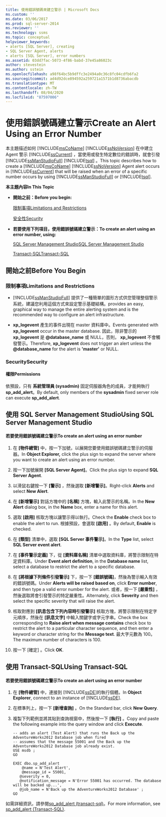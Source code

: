 ```yaml
---
title: 使用錯誤號碼來建立警示 | Microsoft Docs
ms.custom: ''
ms.date: 03/06/2017
ms.prod: sql-server-2014
ms.reviewer: ''
ms.technology: ssms
ms.topic: conceptual
helpviewer_keywords:
- alerts [SQL Server], creating
- SQL Server Agent, alerts
- alerts [SQL Server], error numbers
ms.assetid: 03dd7fac-5073-4f86-babd-37e45a86023c
author: stevestein
ms.author: sstein
ms.openlocfilehash: a98f64bc5b9dffc3e2494a0c36c8fc04cdfb6fa2
ms.sourcegitcommit: ad4d92dce894592a259721a1571b1d8736abacdb
ms.translationtype: MT
ms.contentlocale: zh-TW
ms.lasthandoff: 08/04/2020
ms.locfileid: "87597006"
---
```

# <a name="create-an-alert-using-an-error-number"></a><span data-ttu-id="7c90a-102">使用錯誤號碼建立警示</span><span class="sxs-lookup"><span data-stu-id="7c90a-102">Create an Alert Using an Error Number</span></span>
  <span data-ttu-id="7c90a-103">本主題描述如何 [!INCLUDE[msCoName](../../includes/msconame-md.md)] [!INCLUDE[ssNoVersion](../../includes/ssnoversion-md.md)] 在中建立 Agent 警示 [!INCLUDE[ssCurrent](../../includes/sscurrent-md.md)] ，當使用或發生特定數位的錯誤時，就會引發 [!INCLUDE[ssManStudioFull](../../includes/ssmanstudiofull-md.md)] [!INCLUDE[tsql](../../includes/tsql-md.md)] 。</span><span class="sxs-lookup"><span data-stu-id="7c90a-103">This topic describes how to create a [!INCLUDE[msCoName](../../includes/msconame-md.md)] [!INCLUDE[ssNoVersion](../../includes/ssnoversion-md.md)] Agent alert occurs in [!INCLUDE[ssCurrent](../../includes/sscurrent-md.md)] that will be raised when an error of a specific number occurs by using [!INCLUDE[ssManStudioFull](../../includes/ssmanstudiofull-md.md)] or [!INCLUDE[tsql](../../includes/tsql-md.md)].</span></span>  
  
 <span data-ttu-id="7c90a-104">**本主題內容**</span><span class="sxs-lookup"><span data-stu-id="7c90a-104">**In This Topic**</span></span>  
  
-   <span data-ttu-id="7c90a-105">**開始之前：**</span><span class="sxs-lookup"><span data-stu-id="7c90a-105">**Before you begin:**</span></span>  
  
     [<span data-ttu-id="7c90a-106">限制事項</span><span class="sxs-lookup"><span data-stu-id="7c90a-106">Limitations and Restrictions</span></span>](#Restrictions)  
  
     [<span data-ttu-id="7c90a-107">安全性</span><span class="sxs-lookup"><span data-stu-id="7c90a-107">Security</span></span>](#Security)  
  
-   <span data-ttu-id="7c90a-108">**若要使用下列項目，使用錯誤號碼建立警示：**</span><span class="sxs-lookup"><span data-stu-id="7c90a-108">**To create an alert using an error number, using:**</span></span>  
  
     [<span data-ttu-id="7c90a-109">SQL Server Management Studio</span><span class="sxs-lookup"><span data-stu-id="7c90a-109">SQL Server Management Studio</span></span>](#SSMSProcedure)  
  
     [<span data-ttu-id="7c90a-110">Transact-SQL</span><span class="sxs-lookup"><span data-stu-id="7c90a-110">Transact-SQL</span></span>](#TsqlProcedure)  
  
##  <a name="before-you-begin"></a><a name="BeforeYouBegin"></a> <span data-ttu-id="7c90a-111">開始之前</span><span class="sxs-lookup"><span data-stu-id="7c90a-111">Before You Begin</span></span>  
  
###  <a name="limitations-and-restrictions"></a><a name="Restrictions"></a> <span data-ttu-id="7c90a-112">限制事項</span><span class="sxs-lookup"><span data-stu-id="7c90a-112">Limitations and Restrictions</span></span>  
  
-   [!INCLUDE[ssManStudioFull](../../includes/ssmanstudiofull-md.md)] <span data-ttu-id="7c90a-113">提供了一種簡單的圖形方式供您管理整個警示系統，建議您利用這個方式來設定警示基礎結構。</span><span class="sxs-lookup"><span data-stu-id="7c90a-113">provides an easy, graphical way to manage the entire alerting system and is the recommended way to configure an alert infrastructure.</span></span>  
  
-   <span data-ttu-id="7c90a-114">**xp_logevent** 產生的事件出現在 master 資料庫中。</span><span class="sxs-lookup"><span data-stu-id="7c90a-114">Events generated with **xp_logevent** occur in the master database.</span></span> <span data-ttu-id="7c90a-115">因此，除非警示的 **xp_logevent** 是 **@database_name** 或 NULL，否則， **xp_logevent** 不會觸發警示。</span><span class="sxs-lookup"><span data-stu-id="7c90a-115">Therefore, **xp_logevent** does not trigger an alert unless the **@database_name** for the alert is **'master'** or NULL.</span></span>  
  
###  <a name="security"></a><a name="Security"></a> <span data-ttu-id="7c90a-116">Security</span><span class="sxs-lookup"><span data-stu-id="7c90a-116">Security</span></span>  
  
####  <a name="permissions"></a><a name="Permissions"></a> <span data-ttu-id="7c90a-117">權限</span><span class="sxs-lookup"><span data-stu-id="7c90a-117">Permissions</span></span>  
 <span data-ttu-id="7c90a-118">依預設，只有 **系統管理員 (sysadmin)** 固定伺服器角色的成員，才能夠執行 **sp_add_alert**。</span><span class="sxs-lookup"><span data-stu-id="7c90a-118">By default, only members of the **sysadmin** fixed server role can execute **sp_add_alert**.</span></span>  
  
##  <a name="using-sql-server-management-studio"></a><a name="SSMSProcedure"></a> <span data-ttu-id="7c90a-119">使用 SQL Server Management Studio</span><span class="sxs-lookup"><span data-stu-id="7c90a-119">Using SQL Server Management Studio</span></span>  
  
#### <a name="to-create-an-alert-using-an-error-number"></a><span data-ttu-id="7c90a-120">若要使用錯誤號碼建立警示</span><span class="sxs-lookup"><span data-stu-id="7c90a-120">To create an alert using an error number</span></span>  
  
1.  <span data-ttu-id="7c90a-121">在 **[物件總管]** 中，按一下加號，以展開您要使用錯誤號碼建立警示的伺服器。</span><span class="sxs-lookup"><span data-stu-id="7c90a-121">In **Object Explorer,** click the plus sign to expand the server where you want to create an alert using an error number.</span></span>  
  
2.  <span data-ttu-id="7c90a-122">按一下加號展開 **[SQL Server Agent]**。</span><span class="sxs-lookup"><span data-stu-id="7c90a-122">Click the plus sign to expand **SQL Server Agent**.</span></span>  
  
3.  <span data-ttu-id="7c90a-123">以滑鼠右鍵按一下 **[警示]** ，然後選取 **[新增警示]**。</span><span class="sxs-lookup"><span data-stu-id="7c90a-123">Right-click **Alerts** and select **New Alert**.</span></span>  
  
4.  <span data-ttu-id="7c90a-124">在 **[新增警示]** 對話方塊中的 **[名稱]** 方塊，輸入此警示的名稱。</span><span class="sxs-lookup"><span data-stu-id="7c90a-124">In the **New Alert** dialog box, in the **Name** box, enter a name for this alert.</span></span>  
  
5.  <span data-ttu-id="7c90a-125">選取 **[啟用]** 核取方塊以讓警示得以執行。</span><span class="sxs-lookup"><span data-stu-id="7c90a-125">Check the **Enable** check box to enable the alert to run.</span></span> <span data-ttu-id="7c90a-126">根據預設，會選取 **[啟用]** 。</span><span class="sxs-lookup"><span data-stu-id="7c90a-126">By default, **Enable** is checked.</span></span>  
  
6.  <span data-ttu-id="7c90a-127">在 **[類型]** 清單中，選取 **[SQL Server 事件警示]**。</span><span class="sxs-lookup"><span data-stu-id="7c90a-127">In the **Type** list, select **SQL Server event alert**.</span></span>  
  
7.  <span data-ttu-id="7c90a-128">在 **[事件警示定義]** 下，從 **[資料庫名稱]** 清單中選取資料庫，將警示限制在特定資料庫。</span><span class="sxs-lookup"><span data-stu-id="7c90a-128">Under **Event alert definition**, in the **Database name** list, select a database to restrict the alert to a specific database.</span></span>  
  
8.  <span data-ttu-id="7c90a-129">在 **[將根據下列條件引發警示]** 下，按一下 **[錯誤號碼]**，然後為警示輸入有效的錯誤號碼。</span><span class="sxs-lookup"><span data-stu-id="7c90a-129">Under **Alerts will be raised based on**, click **Error number**, and then type a valid error number for the alert.</span></span> <span data-ttu-id="7c90a-130">或者，按一下 **[嚴重性]** ，然後選取將會引發警示的特定嚴重性。</span><span class="sxs-lookup"><span data-stu-id="7c90a-130">Alternately, click **Severity** and then select the specific severity that will raise the alert.</span></span>  
  
9. <span data-ttu-id="7c90a-131">核取對應到 **[訊息包含下列內容時引發警示]** 核取方塊，將警示限制在特定字元順序，然後在 **[訊息文字]** 中輸入關鍵字或字元字串。</span><span class="sxs-lookup"><span data-stu-id="7c90a-131">Check the box corresponding to **Raise alert when message contains** check box to restrict the alert to a particular character sequence, and then enter a keyword or character string for the **Message text**.</span></span> <span data-ttu-id="7c90a-132">最大字元數為 100。</span><span class="sxs-lookup"><span data-stu-id="7c90a-132">The maximum number of characters is 100.</span></span>  
  
10. <span data-ttu-id="7c90a-133">按一下 [確定]  。</span><span class="sxs-lookup"><span data-stu-id="7c90a-133">Click **OK**.</span></span>  
  
##  <a name="using-transact-sql"></a><a name="TsqlProcedure"></a> <span data-ttu-id="7c90a-134">使用 Transact-SQL</span><span class="sxs-lookup"><span data-stu-id="7c90a-134">Using Transact-SQL</span></span>  
  
#### <a name="to-create-an-alert-using-an-error-number"></a><span data-ttu-id="7c90a-135">若要使用錯誤號碼建立警示</span><span class="sxs-lookup"><span data-stu-id="7c90a-135">To create an alert using an error number</span></span>  
  
1.  <span data-ttu-id="7c90a-136">在 **[物件總管]** 中，連接到 [!INCLUDE[ssDE](../../includes/ssde-md.md)]的執行個體。</span><span class="sxs-lookup"><span data-stu-id="7c90a-136">In **Object Explorer**, connect to an instance of [!INCLUDE[ssDE](../../includes/ssde-md.md)].</span></span>  
  
2.  <span data-ttu-id="7c90a-137">在標準列上，按一下 **[新增查詢]** 。</span><span class="sxs-lookup"><span data-stu-id="7c90a-137">On the Standard bar, click **New Query**.</span></span>  
  
3.  <span data-ttu-id="7c90a-138">複製下列範例並將其貼到查詢視窗中，然後按一下 **[執行]** 。</span><span class="sxs-lookup"><span data-stu-id="7c90a-138">Copy and paste the following example into the query window and click **Execute**.</span></span>  
  
    ```  
    -- adds an alert (Test Alert) that runs the Back up the AdventureWorks2012 Database job when fired   
    -- assumes that the message 55001 and the Back up the AdventureWorks2012 Database job already exist.  
    USE msdb ;  
    GO  
  
    EXEC dbo.sp_add_alert  
        @name = N'Test Alert',  
        @message_id = 55001,   
       @severity = 0,   
       @notification_message = N'Error 55001 has occurred. The database will be backed up...',   
       @job_name = N'Back up the AdventureWorks2012 Database' ;  
    GO  
    ```  
  
 <span data-ttu-id="7c90a-139">如需詳細資訊，請參閱[sp_add_alert &#40;transact-sql&#41;](/sql/relational-databases/system-stored-procedures/sp-add-alert-transact-sql)。</span><span class="sxs-lookup"><span data-stu-id="7c90a-139">For more information, see [sp_add_alert &#40;Transact-SQL&#41;](/sql/relational-databases/system-stored-procedures/sp-add-alert-transact-sql).</span></span>  
  
  
